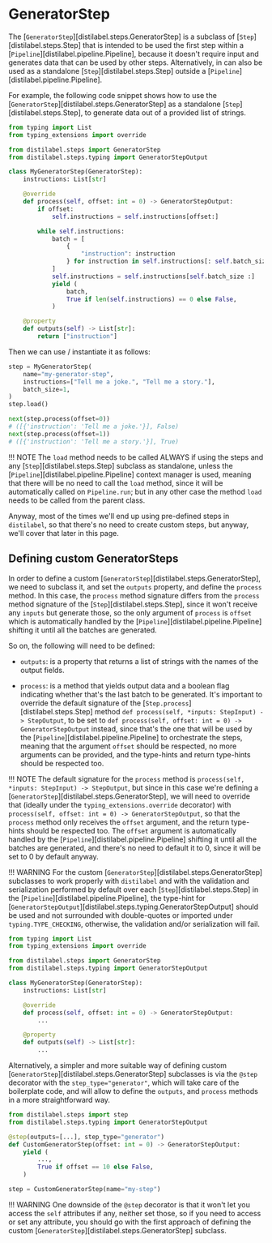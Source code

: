# GeneratorStep

The [`GeneratorStep`][distilabel.steps.GeneratorStep] is a subclass of [`Step`][distilabel.steps.Step] that is intended to be used the first step within a [`Pipeline`][distilabel.pipeline.Pipeline], because it doesn't require input and generates data that can be used by other steps. Alternatively, in can also be used as a standalone [`Step`][distilabel.steps.Step] outside a [`Pipeline`][distilabel.pipeline.Pipeline].

For example, the following code snippet shows how to use the [`GeneratorStep`][distilabel.steps.GeneratorStep] as a standalone [`Step`][distilabel.steps.Step], to generate data out of a provided list of strings.

```python
from typing import List
from typing_extensions import override

from distilabel.steps import GeneratorStep
from distilabel.steps.typing import GeneratorStepOutput

class MyGeneratorStep(GeneratorStep):
    instructions: List[str]

    @override
    def process(self, offset: int = 0) -> GeneratorStepOutput:
        if offset:
            self.instructions = self.instructions[offset:]

        while self.instructions:
            batch = [
                {
                    "instruction": instruction
                } for instruction in self.instructions[: self.batch_size]
            ]
            self.instructions = self.instructions[self.batch_size :]
            yield (
                batch,
                True if len(self.instructions) == 0 else False,
            )

    @property
    def outputs(self) -> List[str]:
        return ["instruction"]
```

Then we can use / instantiate it as follows:

```python
step = MyGeneratorStep(
    name="my-generator-step",
    instructions=["Tell me a joke.", "Tell me a story."],
    batch_size=1,
)
step.load()

next(step.process(offset=0))
# ([{'instruction': 'Tell me a joke.'}], False)
next(step.process(offset=1))
# ([{'instruction': 'Tell me a story.'}], True)
```

!!! NOTE
    The `load` method needs to be called ALWAYS if using the steps and any [`Step`][distilabel.steps.Step] subclass as standalone, unless the [`Pipeline`][distilabel.pipeline.Pipeline] context manager is used, meaning that there will be no need to call the `load` method, since it will be automatically called on `Pipeline.run`; but in any other case the method `load` needs to be called from the parent class.

Anyway, most of the times we'll end up using pre-defined steps in `distilabel`, so that there's no need to create custom steps, but anyway, we'll cover that later in this page.

## Defining custom GeneratorSteps

In order to define a custom [`GeneratorStep`][distilabel.steps.GeneratorStep], we need to subclass it, and set the `outputs` property, and define the `process` method. In this case, the `process` method signature differs from the `process` method signature of the [`Step`][distilabel.steps.Step], since it won't receive any `inputs` but generate those, so the only argument of `process` is `offset` which is automatically handled by the [`Pipeline`][distilabel.pipeline.Pipeline] shifting it until all the batches are generated.

So on, the following will need to be defined:

- `outputs`: is a property that returns a list of strings with the names of the output fields.

- `process`: is a method that yields output data and a boolean flag indicating whether that's the last batch to be generated. It's important to override the default signature of the [`Step.process`][distilabel.steps.Step] method `def process(self, *inputs: StepInput) -> StepOutput`, to be set to `def process(self, offset: int = 0) -> GeneratorStepOutput` instead, since that's the one that will be used by the [`Pipeline`][distilabel.pipeline.Pipeline] to orchestrate the steps, meaning that the argument `offset` should be respected, no more arguments can be provided, and the type-hints and return type-hints should be respected too.

!!! NOTE
    The default signature for the `process` method is `process(self, *inputs: StepInput) -> StepOutput`, but since in this case we're defining a [`GeneratorStep`][distilabel.steps.GeneratorStep], we will need to override that (ideally under the `typing_extensions.override` decorator) with `process(self, offset: int = 0) -> GeneratorStepOutput`, so that the `process` method only receives the `offset` argument, and the return type-hints should be respected too. The `offset` argument is automatically handled by the [`Pipeline`][distilabel.pipeline.Pipeline] shifting it until all the batches are generated, and there's no need to default it to 0, since it will be set to 0 by default anyway.

!!! WARNING
    For the custom [`GeneratorStep`][distilabel.steps.GeneratorStep] subclasses to work properly with `distilabel` and with the validation and serialization performed by default over each [`Step`][distilabel.steps.Step] in the [`Pipeline`][distilabel.pipeline.Pipeline], the type-hint for [`GeneratorStepOutput`][distilabel.steps.typing.GeneratorStepOutput] should be used and not surrounded with double-quotes or imported under `typing.TYPE_CHECKING`, otherwise, the validation and/or serialization will fail.

```python
from typing import List
from typing_extensions import override

from distilabel.steps import GeneratorStep
from distilabel.steps.typing import GeneratorStepOutput

class MyGeneratorStep(GeneratorStep):
    instructions: List[str]

    @override
    def process(self, offset: int = 0) -> GeneratorStepOutput:
        ...

    @property
    def outputs(self) -> List[str]:
        ...
```

Alternatively, a simpler and more suitable way of defining custom [`GeneratorStep`][distilabel.steps.GeneratorStep] subclasses is via the `@step` decorator with the `step_type="generator"`, which will take care of the boilerplate code, and will allow to define the `outputs`, and `process` methods in a more straightforward way.

```python
from distilabel.steps import step
from distilabel.steps.typing import GeneratorStepOutput

@step(outputs=[...], step_type="generator")
def CustomGeneratorStep(offset: int = 0) -> GeneratorStepOutput:
    yield (
        ...,
        True if offset == 10 else False,
    )

step = CustomGeneratorStep(name="my-step")
```

!!! WARNING
    One downside of the `@step` decorator is that it won't let you access the `self` attributes if any, neither set those, so if you need to access or set any attribute, you should go with the first approach of defining the custom [`GeneratorStep`][distilabel.steps.GeneratorStep] subclass.

